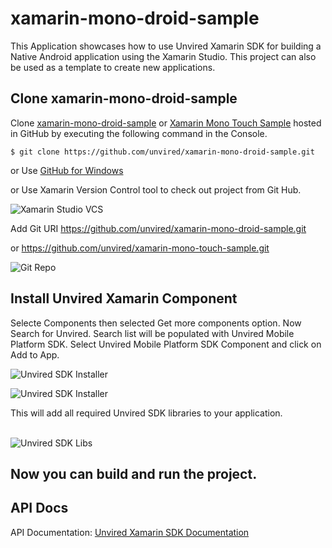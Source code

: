 # xamarin-mono-droid-sample
This Application showcases how to use Unvired Xamarin SDK for building a Native Android application using the Xamarin Studio. This project can also be used as a template to create new applications. 

Clone xamarin-mono-droid-sample
-----------
Clone <a href="https://github.com/unvired/xamarin-mono-droid-sample">xamarin-mono-droid-sample</a> or 
<a href="https://github.com/unvired/xamarin-mono-touch-sample">Xamarin Mono Touch Sample</a> hosted in GitHub by executing the following command in the Console.

 `$ git clone https://github.com/unvired/xamarin-mono-droid-sample.git`
 
  or Use <a href="https://windows.github.com/">GitHub for Windows</a>
  
  or Use Xamarin Version Control tool to check out project from Git Hub.

![Xamarin Studio VCS](http://developer.unvired.com/public/xamarin/vcs.png)

Add Git URI <a href="https://github.com/unvired/xamarin-mono-droid-sample">https://github.com/unvired/xamarin-mono-droid-sample.git</a>

or <a href="https://github.com/unvired/xamarin-mono-touch-sample">https://github.com/unvired/xamarin-mono-touch-sample.git</a>

![Git Repo](http://developer.unvired.com/public/xamarin/gitrepo.png)


Install Unvired Xamarin Component
------------
Selecte Components then selected Get more components option. Now Search for Unvired. Search list will be populated with Unvired Mobile Platform SDK. Select Unvired Mobile Platform SDK Component and click on Add to App.

![Unvired SDK Installer](http://developer.unvired.com/public/xamarin/addcomponent.png)

![Unvired SDK Installer](http://developer.unvired.com/public/xamarin/unviredsdkcomponent.png)

This will add all required Unvired SDK libraries to your application.<br><br>

![Unvired SDK Libs](http://developer.unvired.com/public/xamarin/unviredsdklibs.png)

Now you can build and run the project.
--------

API Docs
--------
API Documentation: <a href="http://developer.unvired.com/docs/Windows/">Unvired Xamarin SDK Documentation</a>
